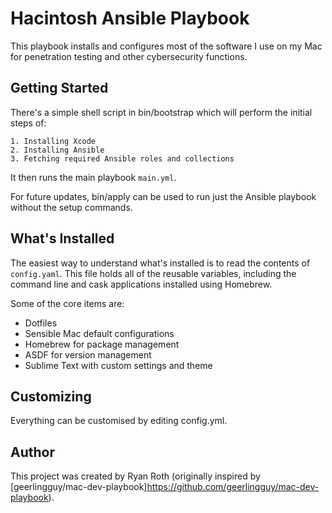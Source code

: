 # Hacintosh Ansible Playbook

This playbook installs and configures most of the software I use on my Mac for penetration testing and other cybersecurity functions.

## Getting Started

There's a simple shell script in bin/bootstrap which will perform the initial steps of:

    1. Installing Xcode
    2. Installing Ansible
    3. Fetching required Ansible roles and collections

It then runs the main playbook `main.yml`.

For future updates, bin/apply can be used to run just the Ansible playbook without the setup commands.

## What's Installed

The easiest way to understand what's installed is to read the contents of `config.yaml`. This file holds all of the reusable variables, including the command line and cask applications installed using Homebrew.

Some of the core items are:

- Dotfiles
- Sensible Mac default configurations
- Homebrew for package management
- ASDF for version management
- Sublime Text with custom settings and theme

## Customizing

Everything can be customised by editing config.yml.

## Author

This project was created by Ryan Roth (originally inspired by [geerlingguy/mac-dev-playbook]https://github.com/geerlingguy/mac-dev-playbook).
